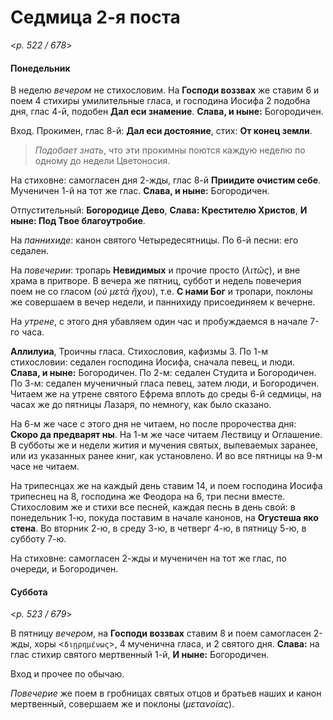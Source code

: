 
# Седмица 2-я поста

<*p. 522 / 678*>

#### Понедельник

В неделю *вечером* не стихословим. На **Господи воззвах** же ставим 6 и поем 4 стихиры умилительные гласа, 
и господина Иосифа 2 подобна дня, глас 4-й, подобен **Дал еси знамение**. **Слава, и ныне:** Богородичен. 

Вход. Прокимен, глас 8-й: **Дал еси достояние**, стих: **От конец земли**. 

> *Подобает знать*, что эти прокимны поются каждую неделю по одному до недели Цветоносия. 

На стиховне: самогласен дня 2-жды, глас 8-й **Приидите очистим себе**. Мученичен 1-й на тот же глас. 
**Слава, и ныне:** Богородичен. 

Отпустительный: **Богородице Дево**, **Слава: Крестителю Христов**, **И ныне: Под Твое благоутробие**. 

На *паннихиде*: канон святого Четыредесятницы. По 6-й песни: его седален. 

На *повечерии*: тропарь **Невидимых** и прочие просто (*λιτῶς*), и вне храма в притворе. В вечера же 
пятниц, суббот и недель повечерия поем не со гласом (*οὐ μετὰ ἥχου*), т.е. **С нами Бог** и тропари, 
поклоны же совершаем в вечер недели, и паннихиду присоединяем к вечерне. 

На *утрене*, с этого дня убавляем один час и пробуждаемся в начале 7-го часа. 

**Аллилуиа**, Троичны гласа. Стихословия, кафизмы 3. 
По 1-м стихословии: седален господина Иосифа, сначала певец, и люди. **Слава, и ныне:** Богородичен. 
По 2-м: седален Студита и Богородичен. 
По 3-м: седален мученичный гласа певец, затем люди, и Богородичен. 
Читаем же на утрене святого Ефрема вплоть до среды 6-й седмицы, на часах же до пятницы Лазаря, по немногу, 
как было сказано. 

На 6-м же часе с этого дня не читаем, но после пророчества дня: **Скоро да предварят ны**. 
На 1-м же часе читаем Лествицу и Оглашение. 
В субботы же и недели жития и мучения святых, выпеваемых заранее, или из указанных ранее книг, 
как установлено. 
И во все пятницы на 9-м часе не читаем. 

На трипеснцах же на каждый день ставим 14, и поем господина Иосифа трипеснец на 8, господина же 
Феодора на 6, три песни вместе. Стихословим же и стихи все песней, каждая песнь в день свой: 
в понедельник 1-ю, покуда поставим в начале канонов, на **Огустеша яко стена**. 
Во вторник 2-ю, в среду 3-ю, в четверг 4-ю, в пятницу 5-ю, в субботу 7-ю. 

На стиховне: самогласен 2-жды и мученичен на тот же глас, по очереди, и Богородичен. 

#### Суббота

<*p. 523 / 679*>

В пятницу *вечером*, на **Господи воззвах** ставим 8 и поем самогласен 2-жды, хоры <`διῃρημένως`>, 
4 мученична гласа, и 2 святого дня. **Слава:** на глас стихир святого мертвенный 1-й, 
**И ныне:** Богородичен. 

Вход и прочее по обычаю. 

*Повечерие* же поем в гробницах святых отцов и братьев наших и канон мертвенный, совершаем же 
и поклоны (*μετανοίας*).

  